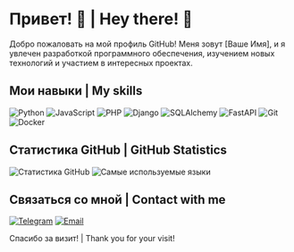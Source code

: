 # Привет! 👋 | Hey there! 👋

Добро пожаловать на мой профиль GitHub! Меня зовут [Ваше Имя], и я увлечен разработкой программного обеспечения, изучением новых технологий и участием в интересных проектах.

<!--
## О себе | About Me

- 🌱 В настоящее время изучаю: **[Технология или Язык программирования]**
- 👯 Ищу сотрудничество в: **[Тип проекта]**
- 💬 Задайте мне вопрос о: **[Темы или технологии, в которых вы разбираетесь]**
- 📫 Как связаться со мной: **[Ваш email или ссылка на LinkedIn]**
- ⚡ Факт обо мне: **[Интересный факт о вас]**
-->

## Мои навыки | My skills

![Python](https://img.shields.io/badge/-Python-000?&logo=Python) ![JavaScript](https://img.shields.io/badge/-JavaScript-000?&logo=JavaScript) ![PHP](https://img.shields.io/badge/-PHP-000?&logo=PHP) ![Django](https://img.shields.io/badge/-Django-000?&logo=Django) ![SQLAlchemy](https://img.shields.io/badge/-SQLAlchemy-000?&logo=SQLAlchemy) ![FastAPI](https://img.shields.io/badge/-FastAPI-000?&logo=FastAPI) ![Git](https://img.shields.io/badge/-Git-000?&logo=Git) ![Docker](https://img.shields.io/badge/-Docker-000?&logo=Docker)

<!--
## Мои проекты | My projects

### [Проект 1](https://github.com/username/project1)
Описание проекта. Что он делает, используемые технологии и почему он интересен.

### [Проект 2](https://github.com/username/project2)
Описание проекта. Что он делает, используемые технологии и почему он интересен.
-->

## Статистика GitHub | GitHub Statistics

![Статистика GitHub](https://github-readme-stats.vercel.app/api?username=Siellph&show_icons=true&hide_title=true&count_private=true&include_all_commits=true&theme=default&line_height=24)
![Самые используемые языки](https://github-readme-stats.vercel.app/api/top-langs/?username=Siellph&layout=compact&theme=default)

## Связаться со мной | Contact with me

[![Telegram](https://img.shields.io/badge/-Telegram-000?&logo=Telegram)](https://twitter.com/ваш_профиль)
[![Email](https://img.shields.io/badge/-Email-000?&logo=Gmail)](mailto:i@vgordin.ru)

Спасибо за визит! | Thank you for your visit!
